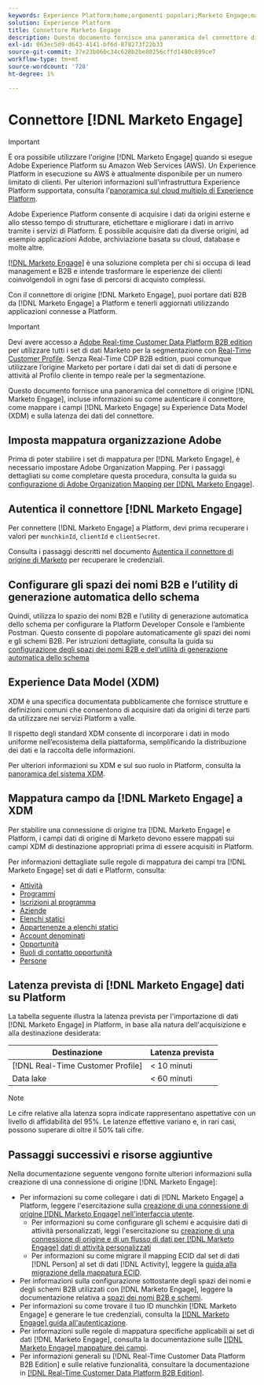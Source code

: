 ```yaml
---
keywords: Experience Platform;home;argomenti popolari;Marketo Engage;marketo;marketo;home;popular topic;system;marketo engagement;marketo
solution: Experience Platform
title: Connettore Marketo Engage
description: Questo documento fornisce una panoramica del connettore di origine del Marketo Engage, incluse informazioni sull’autenticazione, la mappatura e la latenza dei dati.
exl-id: 063ec5d9-d643-4141-bf6d-878273f22b33
source-git-commit: 37e23b060c34c628b2be80256cffd1480c899ce7
workflow-type: tm+mt
source-wordcount: '728'
ht-degree: 1%

---
```


# Connettore [!DNL Marketo Engage]

>[!IMPORTANT]
>
>È ora possibile utilizzare l&#39;origine [!DNL Marketo Engage] quando si esegue Adobe Experience Platform su Amazon Web Services (AWS). Un Experience Platform in esecuzione su AWS è attualmente disponibile per un numero limitato di clienti. Per ulteriori informazioni sull&#39;infrastruttura Experience Platform supportata, consulta l&#39;[panoramica sul cloud multiplo di Experience Platform](../../../../landing/multi-cloud.md).

Adobe Experience Platform consente di acquisire i dati da origini esterne e allo stesso tempo di strutturare, etichettare e migliorare i dati in arrivo tramite i servizi di Platform. È possibile acquisire dati da diverse origini, ad esempio applicazioni Adobe, archiviazione basata su cloud, database e molte altre.

[[!DNL Marketo Engage]](https://www.marketo.com/software/) è una soluzione completa per chi si occupa di lead management e B2B e intende trasformare le esperienze dei clienti coinvolgendoli in ogni fase di percorsi di acquisto complessi.

Con il connettore di origine [!DNL Marketo Engage], puoi portare dati B2B da [!DNL Marketo Engage] a Platform e tenerli aggiornati utilizzando applicazioni connesse a Platform.

>[!IMPORTANT]
>
>Devi avere accesso a [Adobe Real-time Customer Data Platform B2B edition](../../../../rtcdp/b2b-overview.md) per utilizzare tutti i set di dati Marketo per la segmentazione con [Real-Time Customer Profile](../../../../profile/home.md). Senza Real-Time CDP B2B edition, puoi comunque utilizzare l’origine Marketo per portare i dati dai set di dati di persone e attività al Profilo cliente in tempo reale per la segmentazione.

Questo documento fornisce una panoramica del connettore di origine [!DNL Marketo Engage], incluse informazioni su come autenticare il connettore, come mappare i campi [!DNL Marketo Engage] su Experience Data Model (XDM) e sulla latenza dei dati del connettore.

## Imposta mappatura organizzazione Adobe

Prima di poter stabilire i set di mappatura per [!DNL Marketo Engage], è necessario impostare Adobe Organization Mapping. Per i passaggi dettagliati su come completare questa procedura, consulta la guida su [configurazione di Adobe Organization Mapping per [!DNL Marketo Engage]](https://experienceleague.adobe.com/docs/marketo/using/product-docs/core-marketo-concepts/miscellaneous/set-up-adobe-organization-mapping.html).

## Autentica il connettore [!DNL Marketo Engage]

Per connettere [!DNL Marketo Engage] a Platform, devi prima recuperare i valori per `munchkinId`, `clientId` e `clientSecret`.

Consulta i passaggi descritti nel documento [Autentica il connettore di origine di Marketo](./marketo-auth.md) per recuperare le credenziali.

## Configurare gli spazi dei nomi B2B e l’utility di generazione automatica dello schema

Quindi, utilizza lo spazio dei nomi B2B e l’utility di generazione automatica dello schema per configurare la Platform Developer Console e l’ambiente Postman. Questo consente di popolare automaticamente gli spazi dei nomi e gli schemi B2B. Per istruzioni dettagliate, consulta la guida su [configurazione degli spazi dei nomi B2B e dell&#39;utilità di generazione automatica dello schema](./marketo-namespaces.md)

## Experience Data Model (XDM)

XDM è una specifica documentata pubblicamente che fornisce strutture e definizioni comuni che consentono di acquisire dati da origini di terze parti da utilizzare nei servizi Platform a valle.

Il rispetto degli standard XDM consente di incorporare i dati in modo uniforme nell’ecosistema della piattaforma, semplificando la distribuzione dei dati e la raccolta delle informazioni.

Per ulteriori informazioni su XDM e sul suo ruolo in Platform, consulta la [panoramica del sistema XDM](../../../../xdm/home.md).

## Mappatura campo da [!DNL Marketo Engage] a XDM

Per stabilire una connessione di origine tra [!DNL Marketo Engage] e Platform, i campi dati di origine di Marketo devono essere mappati sui campi XDM di destinazione appropriati prima di essere acquisiti in Platform.

Per informazioni dettagliate sulle regole di mappatura dei campi tra [!DNL Marketo Engage] set di dati e Platform, consulta:

* [Attività](../mapping/marketo.md#activities)
* [Programmi](../mapping/marketo.md#programs)
* [Iscrizioni al programma](../mapping/marketo.md#program-memberships)
* [Aziende](../mapping/marketo.md#companies)
* [Elenchi statici](../mapping/marketo.md#static-lists)
* [Appartenenze a elenchi statici](../mapping/marketo.md#static-list-memberships)
* [Account denominati](../mapping/marketo.md#named-accounts)
* [Opportunità](../mapping/marketo.md#opportunities)
* [Ruoli di contatto opportunità](../mapping/marketo.md#opportunity-contact-roles)
* [Persone](../mapping/marketo.md#persons)

## Latenza prevista di [!DNL Marketo Engage] dati su Platform

La tabella seguente illustra la latenza prevista per l&#39;importazione di dati [!DNL Marketo Engage] in Platform, in base alla natura dell&#39;acquisizione e alla destinazione desiderata:

| Destinazione | Latenza prevista |
| ----------- | ---------------- |
| [!DNL Real-Time Customer Profile] | &lt; 10 minuti |
| Data lake | &lt; 60 minuti |

>[!NOTE]
>
>Le cifre relative alla latenza sopra indicate rappresentano aspettative con un livello di affidabilità del 95%. Le latenze effettive variano e, in rari casi, possono superare di oltre il 50% tali cifre.

## Passaggi successivi e risorse aggiuntive

Nella documentazione seguente vengono fornite ulteriori informazioni sulla creazione di una connessione di origine [!DNL Marketo Engage]:

* Per informazioni su come collegare i dati di [!DNL Marketo Engage] a Platform, leggere l&#39;esercitazione sulla [creazione di una connessione di origine [!DNL Marketo Engage] nell&#39;interfaccia utente](../../../tutorials/ui/create/adobe-applications/marketo.md).
   * Per informazioni su come configurare gli schemi e acquisire dati di attività personalizzati, leggi l&#39;esercitazione su [creazione di una connessione di origine e di un flusso di dati per [!DNL Marketo Engage] dati di attività personalizzati](../../../tutorials/ui/create/adobe-applications/marketo-custom-activities.md)
   * Per informazioni su come migrare il mapping ECID dal set di dati [!DNL Person] al set di dati [!DNL Activity], leggere la [guida alla migrazione della mappatura ECID](./migration.md).
* Per informazioni sulla configurazione sottostante degli spazi dei nomi e degli schemi B2B utilizzati con [!DNL Marketo Engage], leggere la documentazione relativa a [spazi dei nomi B2B e schemi](./marketo-namespaces.md).
* Per informazioni su come trovare il tuo ID munchkin [!DNL Marketo Engage] e generare le tue credenziali, consulta la [[!DNL Marketo Engage] guida all&#39;autenticazione](./marketo-auth.md).
* Per informazioni sulle regole di mappatura specifiche applicabili ai set di dati [!DNL Marketo Engage], consulta la documentazione sulle [[!DNL Marketo Engage] mappature dei campi](../mapping/marketo.md).
* Per informazioni generali su [!DNL Real-Time Customer Data Platform B2B Edition] e sulle relative funzionalità, consultare la documentazione in [[!DNL Real-Time Customer Data Platform B2B Edition]](../../../../rtcdp/b2b-overview.md).
